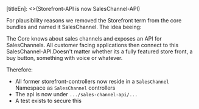 [titleEn]: <>(Storefront-API is now SalesChannel-API)

For plausibility reasons we removed the Storefront term from the core bundles and named it SalesChannel. The idea beeing:

The Core knows about sales channels and exposes an API for SalesChannels. All customer facing applications then connect to this SalesChannel-API.Doesn't matter whether its a fully featured store front, a buy button, something with voice or whatever.

Therefore:

* All former storefront-controllers now reside in a `SalesChannel` Namespace as `SalesChannel` controllers
* The api is now under `.../sales-channel-api/...`
* A test exists to secure this
